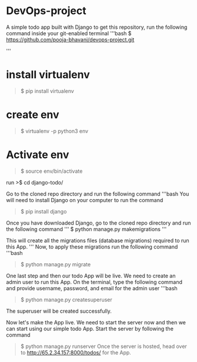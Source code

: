# DevOps-project
A simple todo app built with Django
to get this repository, run the following command inside your git-enabled terminal
'''bash
$ https://github.com/pooja-bhavani/devops-project.git

'''

# install virtualenv
>$ pip install virtualenv


# create env
>$ virtualenv -p python3 env

# Activate env
>$ source env/bin/activate



run >$ cd django-todo/

Go to the cloned repo directory and run the following command
'''bash
You will need to install Django on your computer to run the command
>$ pip install django

Once you have downloaded Django, go to the cloned repo directory and run the following command
''' $ python manage.py makemigrations
'''


This will create all the migrations files (database migrations) required to run this App.
'''
Now, to apply these migrations run the following command
'''bash
>$  python manage.py migrate

One last step and then our todo App will be live. We need to create an admin user to run this App. On the terminal, type the following command and provide username, password, and email for the admin user
'''bash
>$ python manage.py createsuperuser

 The superuser will be created successfully.
 
 Now let's make the App live. We need to start the server now and then we can start using our simple todo App. Start the server by following the command
 >$ python manage.py runserver
Once the server is hosted, head over to http://65.2.34.157:8000/todos/ for the App.
